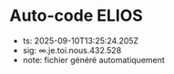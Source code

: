 # Auto-code ELIOS
- ts: 2025-09-10T13:25:24.205Z
- sig: ∞.je.toi.nous.432.528
- note: fichier généré automatiquement